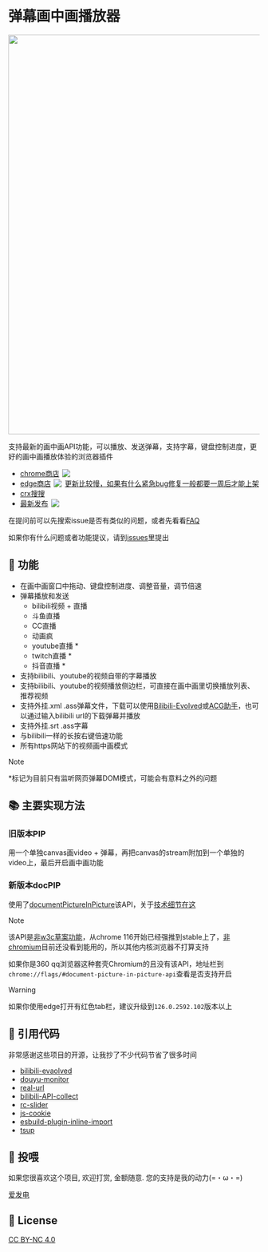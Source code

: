 # 弹幕画中画播放器
<style>
.li{
  display: flex;
  align-items: center;
  gap: 6px;
}
</style>

<p align="center" style="margin-bottom: 0px !important;">
<img width="800" src="./docs/assets/view.png"><br/>
</p>

支持最新的画中画API功能，可以播放、发送弹幕，支持字幕，键盘控制进度，更好的画中画播放体验的浏览器插件

- [<div class="li">chrome商店<img src="https://img.shields.io/chrome-web-store/v/nahbabjlllhocabmecfjmcblchhpoclj?label=chrome" /></div>](https://chrome.google.com/webstore/detail/nahbabjlllhocabmecfjmcblchhpoclj)
- [<div class="li">edge商店<img src="https://img.shields.io/badge/dynamic/json?label=edge&query=%24.version&url=https%3A%2F%2Fmicrosoftedge.microsoft.com%2Faddons%2Fgetproductdetailsbycrxid%2Fhohfhljppjpiemblilibldgppjpclfbl" />更新比较慢，如果有什么紧急bug修复一般都要一周后才能上架</div>](https://microsoftedge.microsoft.com/addons/detail/hohfhljppjpiemblilibldgppjpclfbl)
- [crx搜搜](https://www.crxsoso.com/webstore/detail/nahbabjlllhocabmecfjmcblchhpoclj)
- [<div class="li">最新发布<img src="https://img.shields.io/github/v/release/apades/dmMiniPlayer?color=green" /></div>](https://github.com/apades/dmMiniPlayer/releases/latest)


在提问前可以先搜索issue是否有类似的问题，或者先看看[FAQ](https://github.com/apades/dmMiniPlayer/wiki/FAQ%E2%80%90zh)

如果你有什么问题或者功能提议，请到[issues](https://github.com/apades/dmMiniPlayer/issues)里提出

## 🚀 功能
- 在画中画窗口中拖动、键盘控制进度、调整音量，调节倍速
- 弹幕播放和发送
  - bilibili视频 + 直播
  - 斗鱼直播
  - CC直播
  - 动画疯
  - youtube直播 *
  - twitch直播 *
  - 抖音直播 *
- 支持bilibili、youtube的视频自带的字幕播放
- 支持bilibili、youtube的视频播放侧边栏，可直接在画中画里切换播放列表、推荐视频
- 支持外挂.xml .ass弹幕文件，下载可以使用[Bilibili-Evolved](https://github.com/the1812/Bilibili-Evolved)或[ACG助手](https://chromewebstore.google.com/detail/kpbnombpnpcffllnianjibmpadjolanh)，也可以通过输入bilibili url的下载弹幕并播放
- 支持外挂.srt .ass字幕
- 与bilibili一样的长按右键倍速功能
- 所有https网站下的视频画中画模式

> [!NOTE]
> *标记为目前只有监听网页弹幕DOM模式，可能会有意料之外的问题

## 📚 主要实现方法
### 旧版本PIP
用一个单独canvas画video + 弹幕，再把canvas的stream附加到一个单独的video上，最后开启画中画功能

### 新版本docPIP
使用了[documentPictureInPicture](https://developer.chrome.com/docs/web-platform/document-picture-in-picture/)该API，关于[技术细节在这](https://github.com/apades/dmMiniPlayer/wiki/tech%E2%80%90zh)

> [!NOTE]
> 该API是[非w3c草案功能](https://wicg.github.io/document-picture-in-picture/)，从chrome 116开始已经强推到stable上了，[非chromium](https://caniuse.com/?search=document-picture-in-picture)目前还没看到能用的，所以其他内核浏览器不打算支持
> 
> 如果你是360 qq浏览器这种套壳Chromium的且没有该API，地址栏到`chrome://flags/#document-picture-in-picture-api`查看是否支持开启

> [!WARNING]
> 如果你使用edge打开有红色tab栏，建议升级到`126.0.2592.102`版本以上


## 💖 引用代码
非常感谢这些项目的开源，让我抄了不少代码节省了很多时间

- [bilibili-evaolved](https://github.com/the1812/Bilibili-Evolved)
- [douyu-monitor](https://github.com/qianjiachun/douyu-monitor)
- [real-url](https://github.com/wbt5/real-url/blob/master/danmu/danmaku/cc.py)
- [bilibili-API-collect](https://github.com/SocialSisterYi/bilibili-API-collect)
- [rc-slider](http://github.com/react-component/slider)
- [js-cookie](https://github.com/js-cookie/js-cookie)
- [esbuild-plugin-inline-import](https://github.com/claviska/esbuild-plugin-inline-import)
- [tsup](https://github.com/egoist/tsup/blob/796fc5030f68f929fecde7c94732e9a586ba7508/src/esbuild/postcss.ts)

## 🍔 投喂
如果您很喜欢这个项目, 欢迎打赏, 金额随意. 您的支持是我的动力(=・ω・=)

[爱发电](https://afdian.com/a/apades)

## 📜 License
[CC BY-NC 4.0](https://creativecommons.org/licenses/by-nc/4.0/)
